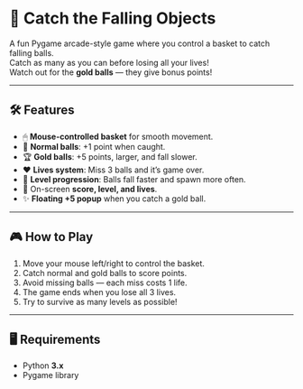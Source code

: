 # 🎯 Catch the Falling Objects

A fun Pygame arcade-style game where you control a basket to catch falling balls.  
Catch as many as you can before losing all your lives!  
Watch out for the **gold balls** — they give bonus points!

---



## 🛠 Features
- 🖱 **Mouse-controlled basket** for smooth movement.
- 🎯 **Normal balls**: +1 point when caught.
- 🏆 **Gold balls**: +5 points, larger, and fall slower.
- ❤️ **Lives system**: Miss 3 balls and it’s game over.
- 🔼 **Level progression**: Balls fall faster and spawn more often.
- 📢 On-screen **score, level, and lives**.
- ✨ **Floating +5 popup** when you catch a gold ball.

---

## 🎮 How to Play
1. Move your mouse left/right to control the basket.
2. Catch normal and gold balls to score points.
3. Avoid missing balls — each miss costs 1 life.
4. The game ends when you lose all 3 lives.
5. Try to survive as many levels as possible!

---

## 🖥 Requirements
- Python **3.x**
- Pygame library

